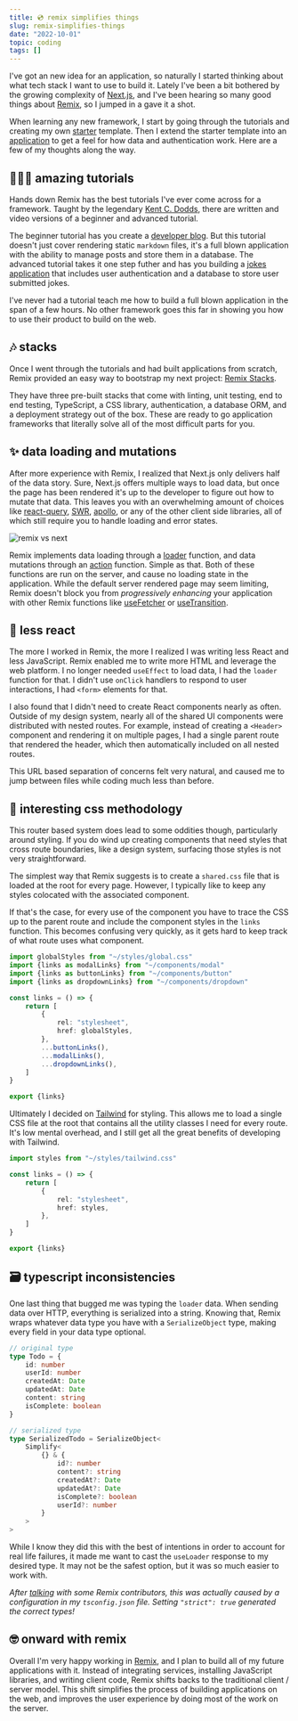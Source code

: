 ```yaml
---
title: 💿 remix simplifies things
slug: remix-simplifies-things
date: "2022-10-01"
topic: coding
tags: []
---
```


I've got an new idea for an application, so naturally I started thinking about what tech stack I want to use to build it. Lately I've been a bit bothered by the growing complexity of [Next.js][nextjs], and I've been hearing so many good things about [Remix][remix], so I jumped in a gave it a shot.

When learning any new framework, I start by going through the tutorials and creating my own [starter][remix-starter] template. Then I extend the starter template into an [application][remix-app] to get a feel for how data and authentication work. Here are a few of my thoughts along the way.

## 👨🏼‍🏫 amazing tutorials

Hands down Remix has the best tutorials I've ever come across for a framework. Taught by the legendary [Kent C. Dodds][kent-dodds], there are written and video versions of a beginner and advanced tutorial.

The beginner tutorial has you create a [developer blog][blog-tutorial]. But this tutorial doesn't just cover rendering static `markdown` files, it's a full blown application with the ability to manage posts and store them in a database. The advanced tutorial takes it one step futher and has you building a [jokes application][jokes-tutorial] that includes user authentication and a database to store user submitted jokes.

I've never had a tutorial teach me how to build a full blown application in the span of a few hours. No other framework goes this far in showing you how to use their product to build on the web.

## 🎶 stacks

Once I went through the tutorials and had built applications from scratch, Remix provided an easy way to bootstrap my next project: [Remix Stacks][remix-stacks].

They have three pre-built stacks that come with linting, unit testing, end to end testing, TypeScript, a CSS library, authentication, a database ORM, and a deployment strategy out of the box. These are ready to go application frameworks that literally solve all of the most difficult parts for you.

## ✨ data loading and mutations

After more experience with Remix, I realized that Next.js only delivers half of the data story. Sure, Next.js offers multiple ways to load data, but once the page has been rendered it's up to the developer to figure out how to mutate that data. This leaves you with an overwhelming amount of choices like [react-query][react-query], [SWR][swr], [apollo][apollo], or any of the other client side libraries, all of which still require you to handle loading and error states.

![remix vs next][remix-vs-next]

Remix implements data loading through a [loader][loader] function, and data mutations through an [action][action] function. Simple as that. Both of these functions are run on the server, and cause no loading state in the application. While the default server rendered page may seem limiting, Remix doesn't block you from _progressively enhancing_ your application with other Remix functions like [useFetcher][usefetcher] or [useTransition][usetransition].

## 🛑 less react

The more I worked in Remix, the more I realized I was writing less React and less JavaScript. Remix enabled me to write more HTML and leverage the web platform. I no longer needed `useEffect` to load data, I had the `loader` function for that. I didn't use `onClick` handlers to respond to user interactions, I had `<form>` elements for that.

I also found that I didn't need to create React components nearly as often. Outside of my design system, nearly all of the shared UI components were distributed with nested routes. For example, instead of creating a `<Header>` component and rendering it on multiple pages, I had a single parent route that rendered the header, which then automatically included on all nested routes.

This URL based separation of concerns felt very natural, and caused me to jump between files while coding much less than before.

## 🤔 interesting css methodology

This router based system does lead to some oddities though, particularly around styling. If you do wind up creating components that need styles that cross route boundaries, like a design system, surfacing those styles is not very straightforward.

The simplest way that Remix suggests is to create a `shared.css` file that is loaded at the root for every page. However, I typically like to keep any styles colocated with the associated component.

If that's the case, for every use of the component you have to trace the CSS up to the parent route and include the component styles in the `links` function. This becomes confusing very quickly, as it gets hard to keep track of what route uses what component.

```typescript
import globalStyles from "~/styles/global.css"
import {links as modalLinks} from "~/components/modal"
import {links as buttonLinks} from "~/components/button"
import {links as dropdownLinks} from "~/components/dropdown"

const links = () => {
    return [
        {
            rel: "stylesheet",
            href: globalStyles,
        },
        ...buttonLinks(),
        ...modalLinks(),
        ...dropdownLinks(),
    ]
}

export {links}
```

Ultimately I decided on [Tailwind][tailwind] for styling. This allows me to load a single CSS file at the root that contains all the utility classes I need for every route. It's low mental overhead, and I still get all the great benefits of developing with Tailwind.

```typescript
import styles from "~/styles/tailwind.css"

const links = () => {
    return [
        {
            rel: "stylesheet",
            href: styles,
        },
    ]
}

export {links}
```

## 🗃️ typescript inconsistencies

One last thing that bugged me was typing the `loader` data. When sending data over HTTP, everything is serialized into a string. Knowing that, Remix wraps whatever data type you have with a `SerializeObject` type, making every field in your data type optional.

```typescript
// original type
type Todo = {
    id: number
    userId: number
    createdAt: Date
    updatedAt: Date
    content: string
    isComplete: boolean
}

// serialized type
type SerializedTodo = SerializeObject<
    Simplify<
        {} & {
            id?: number
            content?: string
            createdAt?: Date
            updatedAt?: Date
            isComplete?: boolean
            userId?: number
        }
    >
>
```

While I know they did this with the best of intentions in order to account for real life failures, it made me want to cast the `useLoader` response to my desired type. It may not be the safest option, but it was so much easier to work with.

_After [talking][tweet] with some Remix contributors, this was actually caused by a configuration in my `tsconfig.json` file. Setting `"strict": true` generated the correct types!_

## 🤓 onward with remix

Overall I'm very happy working in [Remix][remix], and I plan to build all of my future applications with it. Instead of integrating services, installing JavaScript libraries, and writing client code, Remix shifts backs to the traditional client / server model. This shift simplifies the process of building applications on the web, and improves the user experience by doing most of the work on the server.

[nextjs]: https://nextjs.org
[remix]: https://remix.run
[remix-starter]: https://github.com/bradgarropy/remix-starter
[remix-app]: https://github.com/bradgarropy/remix-app
[kent-dodds]: https://kentcdodds.com
[blog-tutorial]: https://remix.run/docs/en/v1/tutorials/blog
[jokes-tutorial]: https://remix.run/docs/en/v1/tutorials/jokes
[remix-stacks]: https://remix.run/docs/en/v1/pages/stacks
[tailwind]: https://tailwindcss.com
[remix-vs-next]: https://res.cloudinary.com/bradgarropy/image/upload/f_auto,q_auto/bradgarropy.com/posts/remix-vs-next.png
[react-query]: https://tanstack.com/query
[swr]: https://swr.vercel.app
[apollo]: https://apollographql.com/apollo-client
[loader]: https://remix.run/docs/en/v1/api/conventions#loader
[action]: https://remix.run/docs/en/v1/api/conventions#action
[usefetcher]: https://remix.run/docs/en/v1/api/remix#usefetcher
[usetransition]: https://remix.run/docs/en/v1/api/remix#usetransition
[tweet]: https://twitter.com/bradgarropy/status/1576294073958248448
